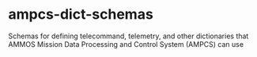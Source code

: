 # ampcs-dict-schemas
Schemas for defining telecommand, telemetry, and other dictionaries that AMMOS Mission Data Processing and Control System (AMPCS) can use
